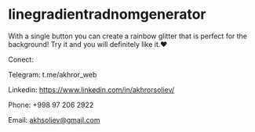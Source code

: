 # linegradientradnomgenerator
With a single button you can create a rainbow glitter that is perfect for the background! Try it and you will definitely like it.♥


Conect:

Telegram:  t.me/akhror_web

Linkedin:  https://www.linkedin.com/in/akhrorsoliev/

Phone:  +998 97 206 2922

Email:  akhsoliev@gmail.com
